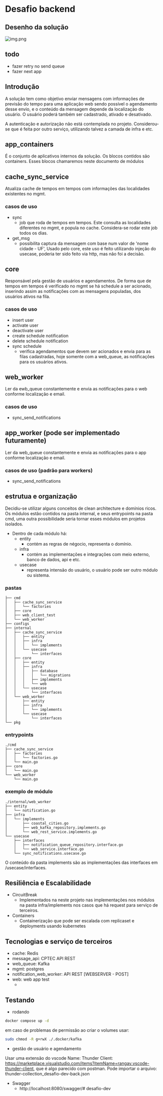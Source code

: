 # Desafio backend

## Desenho da solução

![img.png](img.png)

## todo
- fazer retry no send queue
- fazer next app

## Introdução
A solução tem como objetivo enviar mensagens com informações de previsão do tempo 
para uma aplicação web sendo possível o agendamento desse envio, e o conteúdo da mensagem depende 
da localização do usuário. O usuário poderá também ser cadastrado, ativado e desativado.

A autenticação e autorização não está contemplada no projeto. Considerou-se que é feita por outro serviço, utilizando talvez a camada de infra e etc.  

## app_containers
É o conjunto de aplicativos internos da solução. Os blocos contidos são containers. Esses blocos chamaremos neste documento de módulos

## cache_sync_service
Atualiza cache de tempos em tempos com informações das localidades existentes no mgmt.
### casos de uso
- sync
  - job que roda de tempos em tempos. Este consulta as localidades diferentes no mgmt, e popula no cache. Considera-se rodar este job todos os dias.
- get_msg
  - possibilita captura da mensagem com base num valor de 'nome cidade - UF', Usado pelo core, este uso é feito utilizando injeção do usecase, poderia ter sido feito via http, mas não foi a decisão.

## core
Responsável pela gestão de usuários e agendamentos. De forma que de tempos em tempos é verificado no mgmt se há schedule a ser acionado, inserindo assim as notificações com as mensagens populadas, dos usuários ativos na fila.
### casos de uso
- insert user
- activate user
- deactivate user
- create schedule notification
- delete schedule notification
- sync schedule
  - verifica agendamentos que devem ser acionados e envia para as filas cadastradas, hoje somente com a web_queue, as notificações para os usuários ativos.

## web_worker
Ler da ewb_queue constantemente e envia as notificações para o web conforme localização e email.
### casos de uso
- sync_send_notifications

## app_worker (pode ser implementado futuramente)
Ler da web_queue constantemente e envia as notificações para o app conforme localização e email.
### casos de uso (padrão para workers)
- sync_send_notifications

## estrutua e organização

Decidiu-se utilizar alguns conceitos de clean architecture e domínios ricos. 
Os módulos estão contidos na pasta internal, e seus entrypoints na pasta cmd, uma outra possibilidade seria tornar esses módulos em projetos isolados.
- Dentro de cada módulo há:
  - entity
    - contém as regras de négocio, representa o domínio.
  - infra
    - contém as implementações e integrações com meio externo, banco de dados, api e etc.
  - usecase
    - representa intensão do usuário, o usuário pode ser outro módulo ou sistema.
### pastas
```tree
├── cmd
│   ├── cache_sync_service
│   │   └── factories
│   ├── core
│   ├── web_client_test
│   └── web_worker
├── configs
├── internal
│   ├── cache_sync_service
│   │   ├── entity
│   │   ├── infra
│   │   │   └── implements
│   │   └── usecase
│   │       └── interfaces
│   ├── core
│   │   ├── entity
│   │   ├── infra
│   │   │   ├── database
│   │   │   │   └── migrations
│   │   │   ├── implements
│   │   │   └── web
│   │   └── usecase
│   │       └── interfaces
│   └── web_worker
│       ├── entity
│       ├── infra
│       │   └── implements
│       └── usecase
│           └── interfaces
└── pkg

```

### entrypoints
```tree
./cmd
├── cache_sync_service
│   ├── factories
│   │   └── factories.go
│   └── main.go
├── core
│   └── main.go
└── web_worker
    └── main.go
```

### exemplo de módulo
```tree
./internal/web_worker
├── entity
│   └── notification.go
├── infra
│   └── implements
│       ├── coastal_cities.go
│       ├── web_kafka_repository.implements.go
│       └── web_rest_service.implements.go
└── usecase
    ├── interfaces
    │   ├── notification_queue_repository.interface.go
    │   └── web_service.interface.go
    └── sync_notifications.usecase.go

```
O conteúdo da pasta implements são as implementações das interfaces em /usecase/interfaces.

## Resiliência e Escalabilidade

- CircuitBreak
  - Implementados na neste projeto nas implementações nos módulos na pasta infra/implements nos casos que há request para serviço de terceiros.
- Containers
  - Containerização que pode ser escalada com replicaset e deployments usando kubernetes


## Tecnologias e serviço de terceiros

- cache: Redis
- message_api: CPTEC API REST
- web_queue: Kafka
- mgmt: postgres
- notification_web_worker: API REST [WEBSERVER - POST]
- web: web app test 
  - [//]: # (  - todo)

## Testando

- rodando
```bash
docker compose up -d
```
em caso de problemas de permissão ao criar o volumes usar:
```bash
sudo chmod -R g+rwX ./.docker/kafka
```
- gestão de usuário e agendamento

Usar uma extensão do vscode Name: Thunder Client: https://marketplace.visualstudio.com/items?itemName=rangav.vscode-thunder-client, que é algo parecido com postman.
Pode importar o arquivo: thunder-collection_desafio-dev-back.json

- Swagger
  - http://localhost:8080/swagger/# desafio-dev
